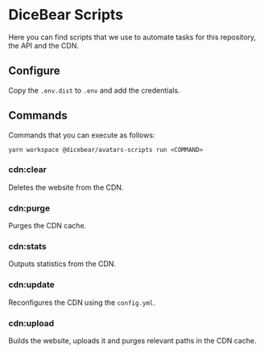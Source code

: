 # DiceBear Scripts

Here you can find scripts that we use to automate tasks for this repository, the API and the CDN.

## Configure

Copy the `.env.dist` to `.env` and add the credentials.

## Commands

Commands that you can execute as follows:

```
yarn workspace @dicebear/avatars-scripts run <COMMAND>
```

### cdn:clear

Deletes the website from the CDN.

### cdn:purge

Purges the CDN cache.

### cdn:stats

Outputs statistics from the CDN.

### cdn:update

Reconfigures the CDN using the `config.yml`.

### cdn:upload

Builds the website, uploads it and purges relevant paths in the CDN cache.
